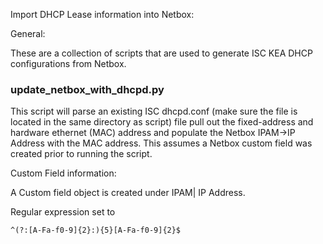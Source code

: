 Import DHCP Lease information into Netbox:

General: 

These are a collection of scripts that are used to generate ISC KEA DHCP configurations from Netbox.


### update_netbox_with_dhcpd.py ###

This script will parse an existing ISC dhcpd.conf (make sure the file is located in the same directory as script)  file pull out the fixed-address and hardware ethernet (MAC) address and populate the Netbox IPAM->IP Address with the MAC address.  This assumes a Netbox custom field was created prior to running the script.


Custom Field information:

A Custom field object is created under IPAM| IP Address. 

Regular expression set  to 

```
^(?:[A-Fa-f0-9]{2}:){5}[A-Fa-f0-9]{2}$
```


